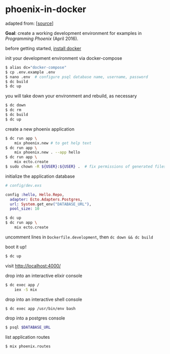 # phoenix-in-docker

adapted from: [[source](https://blog.cloud66.com/deploying-your-phoenix-applications-in-production-using-docker/)]

**Goal**: create a working development environment for examples in _Programming Phoenix_ (April 2016).

before getting started, [install docker](https://radavis.github.io/ubuntu-for-development/docker.html)

init your development environment via docker-compose

```bash
$ alias dc="docker-compose"
$ cp .env.example .env
$ nano .env  # configure psql database name, username, password
$ dc build
$ dc up
```

you will take down your environment and rebuild, as necessary

```bash
$ dc down
$ dc rm
$ dc build
$ dc up
```

create a new phoenix application

```bash
$ dc run app \
    mix phoenix.new # to get help text
$ dc run app \
    mix phoenix.new . --app hello
$ dc run app \
    mix ecto.create
$ sudo chown -R ${USER}:${USER} .  # fix permissions of generated files
```

initialize the application database

```elixir
# config/dev.exs

config :hello, Hello.Repo,
  adapter: Ecto.Adapters.Postgres,
  url: System.get_env("DATABASE_URL"),
  pool_size: 10
```

```bash
$ dc up
$ dc run app \
    mix ecto.create
```

uncomment lines in `Dockerfile.development`, then `dc down && dc build`

boot it up!

```bash
$ dc up
```

visit <http://localhost:4000/>

drop into an interactive elixir console

```bash
$ dc exec app /
    iex -S mix
```

drop into an interactive shell console

```bash
$ dc exec app /usr/bin/env bash
```

drop into a postgres console

```bash
$ psql $DATABASE_URL
```

list application routes

```bash
$ mix phoenix.routes
```
